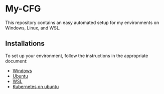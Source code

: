 # My-CFG

This repository contains an easy automated setup for my environments on Windows, Linux, and WSL.

## Installations

To set up your environment, follow the instructions in the appropriate document:

- [Windows](https://github.com/raissonsouto/My-CFG/blob/main/documentation/windows.md)
- [Ubuntu](https://github.com/raissonsouto/My-CFG/blob/main/documentation/linux.md)
- [WSL](https://github.com/raissonsouto/My-CFG/blob/main/documentation/wsl.md)
- [Kubernetes on ubuntu]()
